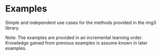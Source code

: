 # Examples

Simple and independent use cases for the methods provided in the img3 library.

Note: The examples are provided in an incremental learning order.
Knowledge gained from previous examples is assume known in later examples.
